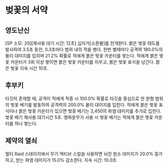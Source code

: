 # 벚꽃의 서약

## 영도난신

[SP 소모: 20][재사용 대기 시간: 12초] 십자가[소환물]를 전개한다. 붉은 벚꽃 태도를 발사하여 3.5초 동안, 0.3초마다 범위 내의 적을 벤다. 한번 벨때마다 공격력 180.0%의 물리 대미지를 입히며 21.2% 확률로 적에게 붉은 벚꽃 카운터를 쌓는다. 적에게 붉은 벚꽃 카운터가 3회 이상 쌓이면 붉은 벚꽃 카운터를 지우고, 붉은 벚꽃 표식을 남긴다. 붉은 벚꽃 지속 시간 10초.

## 후부키

타깃이 존재할 때, 공격이 적에게 적중 시 100.0% 확률로 타깃을 중심으로 한 원형 범위의 벚꽃 베기를 발동하여 공격력의 200.0% 물리 대미지를 입힌다. 적에게 붉은 벚꽃 표식이나 붉은 벚꽃 카운터가 있으면 벚꽃 베기는 2,450의 화염 대미지를 추가로 입힌다. 벚꽃 베기 재사용 대기시간 5초. 앵화윤무가 사용 시 벚꽃 베기는 적에게 붉은 벚꽃 카운터를 하나 쌓는다.

## 제약의 열쇠

멀티 Raid 스테이지에서 무기 액티브 스킬을 사용하면 뇌전 원소 대미지가 20.0% 증가하고, 받는 화염 대미지가 15.0% 감소한다. 지속 시간: 10.0초
